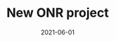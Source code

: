 ---
id: 202106ONR
title: New ONR project
excerpt: New ONR project to study switched optimal control
date: 2021-06-01
exturl: projects/onr-n00014-21-1-2481.html
---